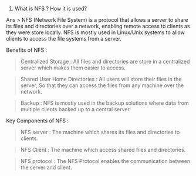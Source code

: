  1. What is NFS ? How it is used?

Ans > NFS (Network File System) is a protocol that allows a server to share its files and directories over a network, enabling remote access to clients as they were store locally.
NFS is mostly used in Linux/Unix systems to allow clients to access the file systems from a server.

Benefits of NFS :

> Centralized Storage : All files and directories are store in a centralized server which makes them easier to access.

> Shared User Home Directories : All users will store their files in the server, So that they can access the files from any machine over the network.

> Backup : NFS is mostly used in the backup solutions where data from multiple clients backed up to a central server.

Key Components of NFS :

> NFS server : The machine which shares its files and directories to clients.

> NFS Client : The machine which access shared files and directories.

> NFS protocol : The NFS Protocol enables the communication between the server and client.
